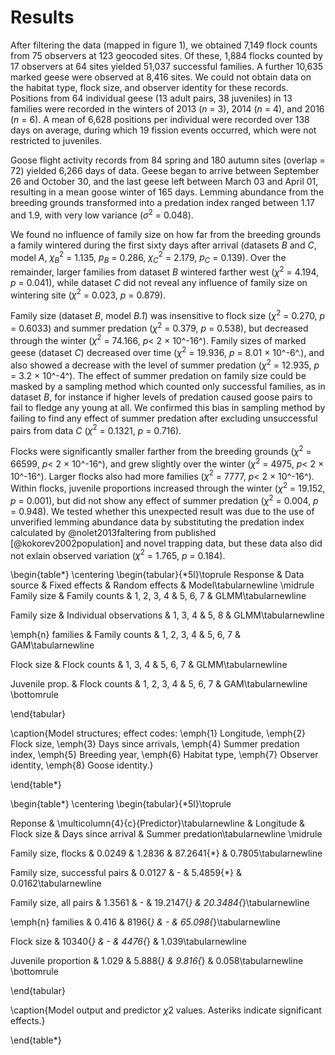 
# Results

After filtering the data (mapped in figure 1), we obtained 7,149 flock counts from 75 observers at 123 geocoded sites. Of these, 1,884 flocks counted by 17 observers at 64 sites yielded 51,037 successful families. A further 10,635 marked geese were observed at 8,416 sites. We could not obtain data on the habitat type, flock size, and observer identity for these records. Positions from 64 individual geese (13 adult pairs, 38 juveniles) in 13 families were recorded in the winters of 2013 (*n* = 3), 2014 (*n* = 4), and 2016 (*n* = 6). A mean of 6,628 positions per individual were recorded over 138 days on average, during which 19 fission events occurred, which were not restricted to juveniles.

Goose flight activity records from 84 spring and 180 autumn sites (overlap = 72) yielded 6,266 days of data. Geese began to arrive between September 26 and October 30, and the last geese left between March 03 and April 01, resulting in a mean goose winter of 165 days.
Lemming abundance from the breeding grounds transformed into a predation index ranged between 1.17 and 1.9, with very low variance ($\sigma^2$ = 0.048).

We found no influence of family size on how far from the breeding grounds a family wintered during the first sixty days after arrival (datasets *B* and *C*, model *A*, $\chi^2_B$ = 1.135, $p_B$ = 0.286, $\chi^2_C$ = 2.179, $p_C$ = 0.139). Over the remainder, larger families from dataset *B* wintered farther west ($\chi^2$ = 4.194, $p$ = 0.041), while dataset *C* did not reveal any influence of family size on wintering site ($\chi^2$ = 0.023, $p$ = 0.879).

Family size (dataset *B*, model *B.1*) was insensitive to flock size ($\chi^2$ = 0.270, $p$ = 0.6033) and summer predation ($\chi^2$ = 0.379, $p$ = 0.538), but decreased through the winter ($\chi^2$ = 74.166, $p <$ 2 $\times$ 10^-16^). Family sizes of marked geese (dataset *C*) decreased over time ($\chi^2$ = 19.936, $p$ = 8.01 $\times$ 10^-6^.), and also showed a decrease with the level of summer predation ($\chi^2$ = 12.935, $p$ = 3.2 $\times$ 10^-4^).
The effect of summer predation on family size could be masked by a sampling method which counted only successful families, as in dataset *B*, for instance if higher levels of predation caused goose pairs to fail to fledge any young at all. We confirmed this bias in sampling method by failing to find any effect of summer predation after excluding unsuccessful pairs from data *C* ($\chi^2$ = 0.1321, $p$ = 0.716).

Flocks were significantly smaller farther from the breeding grounds ($\chi^2$ = 66599, $p <$ 2 $\times$ 10^-16^), and grew slightly over the winter ($\chi^2$ = 4975, $p <$ 2 $\times$ 10^-16^). Larger flocks also had more families ($\chi^2$ = 7777, $p <$ 2 $\times$ 10^-16^). Within flocks, juvenile proportions increased through the winter ($\chi^2$ = 19.152, $p$ = 0.001), but did not show any effect of summer predation ($\chi^2$ = 0.004, $p$ = 0.948). We tested whether this unexpected result was due to the use of unverified lemming abundance data by substituting the predation index calculated by @nolet2013faltering from published [@kokorev2002population] and novel trapping data, but these data also did not exlain observed variation ($\chi^2$ = 1.765, $p$ = 0.184).




\begin{table*}
\centering
\begin{tabular}{*5l}\toprule
Response & Data source & Fixed effects & Random effects & Model\tabularnewline \midrule
Family size & Family counts & 1, 2, 3, 4 & 5, 6, 7 & GLMM\tabularnewline

Family size & Individual observations & 1, 3, 4 & 5, 8 & GLMM\tabularnewline

\emph{n} families & Family counts & 1, 2, 3, 4 & 5, 6, 7 & GAM\tabularnewline

Flock size & Flock counts & 1, 3, 4 & 5, 6, 7 & GLMM\tabularnewline

Juvenile prop. & Flock counts & 1, 2, 3, 4 & 5, 6, 7 & GAM\tabularnewline \bottomrule

\end{tabular}

\caption{Model structures; effect codes: \emph{1} Longitude, \emph{2} Flock size, \emph{3} Days since arrivals, \emph{4} Summer predation index, \emph{5} Breeding year, \emph{6} Habitat type, \emph{7} Observer identity, \emph{8} Goose identity.}

\end{table*}

\begin{table*}
\centering
\begin{tabular}{*5l}\toprule 

Reponse & \multicolumn{4}{c}{Predictor}\tabularnewline
 & Longitude & Flock size & Days since arrival & Summer predation\tabularnewline \midrule
 
Family size, flocks & 0.0249 & 1.2836 & 87.2641{*} & 0.7805\tabularnewline
 
Family size, successful pairs & 0.0127 & - & 5.4859{*} & 0.0162\tabularnewline

Family size, all pairs & 1.3561 & - & 19.2147{*} & 20.3484{*}\tabularnewline
 
\emph{n} families & 0.416 & 8196{*} & - & 65.098{*}\tabularnewline

Flock size & 10340{*} & - & 4476{*} & 1.039\tabularnewline

Juvenile proportion & 1.029 & 5.888{*} & 9.816{*} & 0.058\tabularnewline \bottomrule

\end{tabular}

\caption{Model output and predictor $\chi{2}$ values. Asteriks indicate significant effects.}

\end{table*}